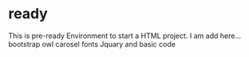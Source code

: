 # ready
This is pre-ready Environment to start a HTML project.
I am add here...
bootstrap
owl carosel
fonts
Jquary
and basic code
